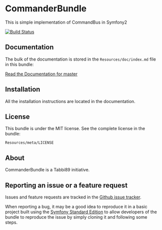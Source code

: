 # CommanderBundle

This is simple implementation of CommandBus in Symfony2

[![Build Status](https://travis-ci.org/tabbi89/CommanderBundle.svg?branch=master)](http://travis-ci.org/tabbi89/CommanderBundle)

Documentation
-------------

The bulk of the documentation is stored in the `Resources/doc/index.md`
file in this bundle:

[Read the Documentation for master](https://github.com/tabbi89/CommanderBundle/blob/master/Resources/doc/index.md)

Installation
------------

All the installation instructions are located in the documentation.

License
-------

This bundle is under the MIT license. See the complete license in the bundle:

    Resources/meta/LICENSE

About
-----

CommanderBundle is a Tabbi89 initiative.

Reporting an issue or a feature request
---------------------------------------

Issues and feature requests are tracked in the [Github issue tracker](https://github.com/tabbi89/CommanderBundle/issues).

When reporting a bug, it may be a good idea to reproduce it in a basic project
built using the [Symfony Standard Edition](https://github.com/symfony/symfony-standard)
to allow developers of the bundle to reproduce the issue by simply cloning it
and following some steps.